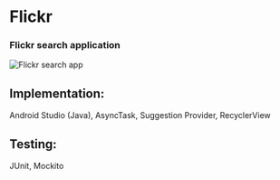 # Flickr

### Flickr search application

![Flickr search app](https://user-images.githubusercontent.com/25903137/117722413-506cd600-b1e1-11eb-81fa-e4e8ef0439a4.gif)

## Implementation:
Android Studio (Java), AsyncTask, Suggestion Provider, RecyclerView

## Testing: 
JUnit, Mockito
